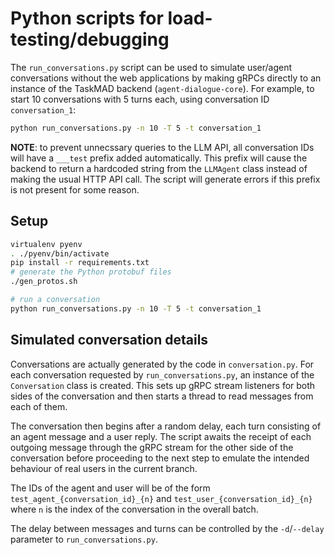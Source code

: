 # Python scripts for load-testing/debugging

The `run_conversations.py` script can be used to simulate user/agent conversations without the web applications by making gRPCs directly to an instance of the TaskMAD backend (`agent-dialogue-core`). For example, to start 10 conversations with 5 turns each, using conversation ID `conversation_1`:

```sh
python run_conversations.py -n 10 -T 5 -t conversation_1
```

**NOTE**: to prevent unnecssary queries to the LLM API, all conversation IDs will have a `___test` prefix added automatically. This prefix will cause the backend to return a hardcoded string from the `LLMAgent` class instead of making the usual HTTP API call. The script will generate errors if this prefix is not present for some reason. 

## Setup

```sh
virtualenv pyenv
. ./pyenv/bin/activate
pip install -r requirements.txt
# generate the Python protobuf files
./gen_protos.sh

# run a conversation 
python run_conversations.py -n 10 -T 5 -t conversation_1
```

## Simulated conversation details

Conversations are actually generated by the code in `conversation.py`. For each conversation requested by `run_conversations.py`, an instance of the `Conversation` class is created. This sets up gRPC stream listeners for both sides of the conversation and then starts a thread to read messages from each of them. 

The conversation then begins after a random delay, each turn consisting of an agent message and a user reply. The script awaits the receipt of each outgoing message through the gRPC stream for the other side of the conversation before proceeding to the next step to emulate the intended behaviour of real users in the current branch.

The IDs of the agent and user will be of the form `test_agent_{conversation_id}_{n}` and `test_user_{conversation_id}_{n}` where `n` is the index of the conversation in the overall batch.

The delay between messages and turns can be controlled by the `-d`/`--delay` parameter to `run_conversations.py`.
